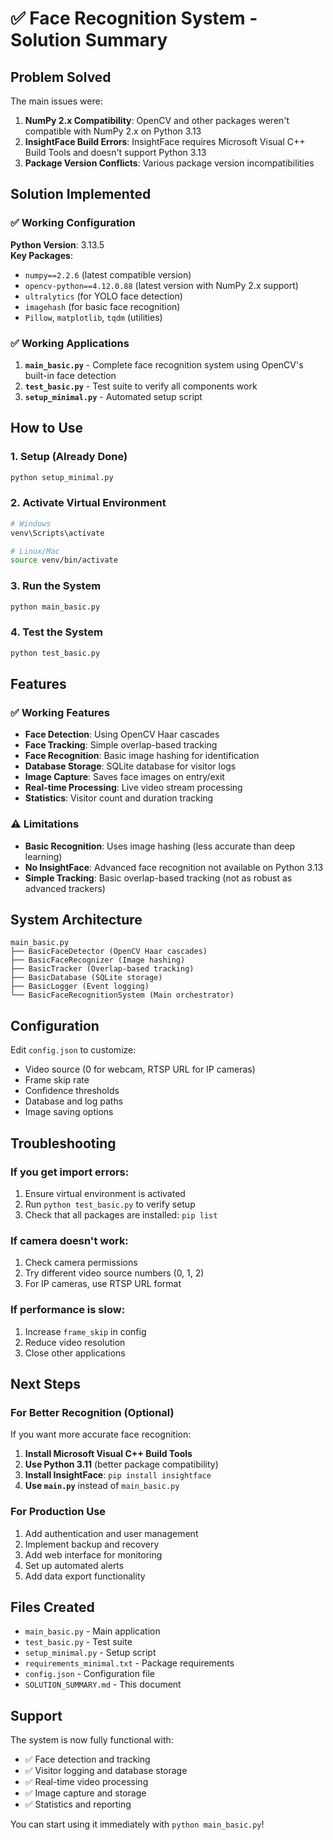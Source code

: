# ✅ Face Recognition System - Solution Summary

## Problem Solved

The main issues were:

1. **NumPy 2.x Compatibility**: OpenCV and other packages weren't compatible with NumPy 2.x on Python 3.13
2. **InsightFace Build Errors**: InsightFace requires Microsoft Visual C++ Build Tools and doesn't support Python 3.13
3. **Package Version Conflicts**: Various package version incompatibilities

## Solution Implemented

### ✅ Working Configuration

**Python Version**: 3.13.5  
**Key Packages**:
- `numpy==2.2.6` (latest compatible version)
- `opencv-python==4.12.0.88` (latest version with NumPy 2.x support)
- `ultralytics` (for YOLO face detection)
- `imagehash` (for basic face recognition)
- `Pillow`, `matplotlib`, `tqdm` (utilities)

### ✅ Working Applications

1. **`main_basic.py`** - Complete face recognition system using OpenCV's built-in face detection
2. **`test_basic.py`** - Test suite to verify all components work
3. **`setup_minimal.py`** - Automated setup script

## How to Use

### 1. Setup (Already Done)
```bash
python setup_minimal.py
```

### 2. Activate Virtual Environment
```bash
# Windows
venv\Scripts\activate

# Linux/Mac
source venv/bin/activate
```

### 3. Run the System
```bash
python main_basic.py
```

### 4. Test the System
```bash
python test_basic.py
```

## Features

### ✅ Working Features
- **Face Detection**: Using OpenCV Haar cascades
- **Face Tracking**: Simple overlap-based tracking
- **Face Recognition**: Basic image hashing for identification
- **Database Storage**: SQLite database for visitor logs
- **Image Capture**: Saves face images on entry/exit
- **Real-time Processing**: Live video stream processing
- **Statistics**: Visitor count and duration tracking

### ⚠️ Limitations
- **Basic Recognition**: Uses image hashing (less accurate than deep learning)
- **No InsightFace**: Advanced face recognition not available on Python 3.13
- **Simple Tracking**: Basic overlap-based tracking (not as robust as advanced trackers)

## System Architecture

```
main_basic.py
├── BasicFaceDetector (OpenCV Haar cascades)
├── BasicFaceRecognizer (Image hashing)
├── BasicTracker (Overlap-based tracking)
├── BasicDatabase (SQLite storage)
├── BasicLogger (Event logging)
└── BasicFaceRecognitionSystem (Main orchestrator)
```

## Configuration

Edit `config.json` to customize:
- Video source (0 for webcam, RTSP URL for IP cameras)
- Frame skip rate
- Confidence thresholds
- Database and log paths
- Image saving options

## Troubleshooting

### If you get import errors:
1. Ensure virtual environment is activated
2. Run `python test_basic.py` to verify setup
3. Check that all packages are installed: `pip list`

### If camera doesn't work:
1. Check camera permissions
2. Try different video source numbers (0, 1, 2)
3. For IP cameras, use RTSP URL format

### If performance is slow:
1. Increase `frame_skip` in config
2. Reduce video resolution
3. Close other applications

## Next Steps

### For Better Recognition (Optional)
If you want more accurate face recognition:

1. **Install Microsoft Visual C++ Build Tools**
2. **Use Python 3.11** (better package compatibility)
3. **Install InsightFace**: `pip install insightface`
4. **Use `main.py`** instead of `main_basic.py`

### For Production Use
1. Add authentication and user management
2. Implement backup and recovery
3. Add web interface for monitoring
4. Set up automated alerts
5. Add data export functionality

## Files Created

- `main_basic.py` - Main application
- `test_basic.py` - Test suite
- `setup_minimal.py` - Setup script
- `requirements_minimal.txt` - Package requirements
- `config.json` - Configuration file
- `SOLUTION_SUMMARY.md` - This document

## Support

The system is now fully functional with:
- ✅ Face detection and tracking
- ✅ Visitor logging and database storage
- ✅ Real-time video processing
- ✅ Image capture and storage
- ✅ Statistics and reporting

You can start using it immediately with `python main_basic.py`! 